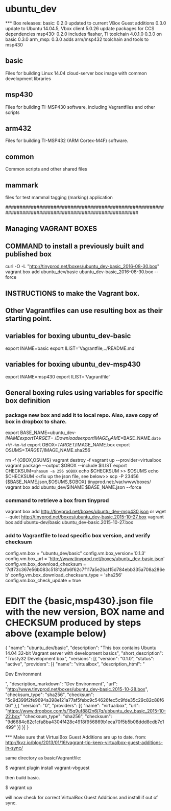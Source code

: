 # ubuntu_dev

*** Box releases:
basic:   0.2.0   updated to current VBox Guest additions
         0.3.0   update to Ubuntu 14.04.5, Vbox client 5.0.26
                 update packages for CCS dependencies
msp430:  0.2.0   includes flasher, TI toolchain 4.0.1.0
         0.3.0   on basic 0.3.0
arm_msp: 0.3.0   adds arm/msp432 toolchain and tools to msp430

## basic
Files for building Linux 14.04 cloud-server box image with common development libraries

## msp430
Files for building TI-MSP430 software, including Vagrantfiles and other scripts

## arm432
Files for building TI-MSP432 (ARM Cortex-M4F) software.

## common
Common scripts and other shared files

## mammark
files for test mammal tagging (marking) application


#######################################################################################################
##
## Managing VAGRANT BOXES
##
## COMMAND to install a previously built and published box

curl -O -L "http://tinyprod.net/boxes/ubuntu_dev-basic_2016-08-30.box"
vagrant box add ubuntu_dev/basic ubuntu_dev-basic_2016-08-30.box --force


## INSTRUCTIONS to make the Vagrant box. 
##  Other Vagrantfiles can use resulting box as their starting point.

## variables for boxing ubuntu_dev-basic
export INAME=basic
export ILIST='Vagrantfile,../README.md'

## variables for boxing ubuntu_dev-msp430
export INAME=msp430
export ILIST='Vagrantfile'

## General boxing rules using variables for specific box definition
###  package new box and add it to local repo. Also, save copy of box in dropbox to share.
export BASE_NAME=ubuntu_dev-$INAME
export TARGET=~/Downloads
export IMAGE_NAME=$BASE_NAME.`date +%Y-%m-%d`
export OBOX=$TARGET/$IMAGE_NAME.box
export OSUMS=$TARGET/$IMAGE_NAME.sha256

rm -f {$OBOX,$OSUMS}
vagrant destroy -f
vagrant up --provider=virtualbox
vagrant package --output $OBOX --include $ILIST
export CHECKSUM=`shasum -a 256 $OBOX`
echo $CHECKSUM >> $OSUMS
echo $CHECKSUM
<<fix up the json file, see below>>
scp -P 23456 {$BASE_NAME.json,$OSUMS,$OBOX} tinyprod.net:/var/www/boxes/
vagrant box add ubuntu_dev/$INAME $BASE_NAME.json --force

### command to retrieve a box from tinyprod
vagrant box add http://tinyprod.net/boxes/ubuntu_dev-msp430.json
or
wget --quiet http://tinyprod.net/boxes/ubuntu_dev-basic.2015-10-27.box
vagrant box add ubuntu-dev/basic ubuntu_dev-basic.2015-10-27.box

### add to Vagrantfile to load specific box version, and verify checksum
config.vm.box = "ubuntu_dev/basic"
config.vm.box_version='0.1.3'
config.vm.box_url = 'http://www.tinyprod.net/boxes/ubuntu_dev-basic.json'
config.vm.box_download_checksum = '7df73c367e56b083c51812afb6f62c7f117a5e2baf15d784ebb335a708a286eb'
config.vm.box_download_checksum_type = 'sha256'
config.vm.box_check_update = true


# EDIT the {basic,msp430}.json file with the new version, BOX name and CHECKSUM produced by steps above (example below)
{
	"name": "ubuntu_dev/basic",
	"description": "This box contains Ubuntu 14.04 32-bit Vagrant server with development basics",
	"short_description": "Trusty32 Development box",
	"versions": [{
		"version": "0.1.0",
		"status": "active",
		"providers": [{
				"name": "virtualbox",
				"description_html": "<p>Dev Environment</p>",
				"description_markdown": "Dev Environment",
				"url": "http://www.tinyprod.net/boxes/ubuntu_dev-basic.2015-10-28.box",
				"checksum_type": "sha256",
				"checksum": "5c9d399f2fe9694a398e121a77af5febc9c54626fec5c9fde35c29c82c88f606"
		},{
        "version": "0",
        "providers": [{
                "name": "virtualbox",
                "url": "https://www.dropbox.com/s/15q9uf88l2n6j7q/ubbuntu_dev_basic_2015-10-22.box"
                "checksum_type": "sha256",
                "checksum": "9d6684c82c1cfa8ba4304f428c4918f956869b1eca70f5b5b08ddd8cdb7c1499"
        }]
    }]
}


*** Make sure that VirtualBox Guest Additions are up to date.
    from: http://kvz.io/blog/2013/01/16/vagrant-tip-keep-virtualbox-guest-additions-in-sync/

same directory as basic/Vagrantfile:

$ vagrant plugin install vagrant-vbguest

then build basic.

$ vagrant up

will now check for correct VirtualBox Guest Additions and install if out of sync.
